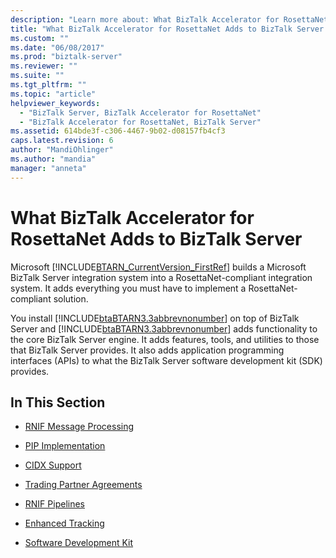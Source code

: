 ```yaml
---
description: "Learn more about: What BizTalk Accelerator for RosettaNet Adds to BizTalk Server"
title: "What BizTalk Accelerator for RosettaNet Adds to BizTalk Server | Microsoft Docs"
ms.custom: ""
ms.date: "06/08/2017"
ms.prod: "biztalk-server"
ms.reviewer: ""
ms.suite: ""
ms.tgt_pltfrm: ""
ms.topic: "article"
helpviewer_keywords: 
  - "BizTalk Server, BizTalk Accelerator for RosettaNet"
  - "BizTalk Accelerator for RosettaNet, BizTalk Server"
ms.assetid: 614bde3f-c306-4467-9b02-d08157fb4cf3
caps.latest.revision: 6
author: "MandiOhlinger"
ms.author: "mandia"
manager: "anneta"
---
```

# What BizTalk Accelerator for RosettaNet Adds to BizTalk Server
Microsoft [!INCLUDE[BTARN_CurrentVersion_FirstRef](../../includes/btarn-currentversion-firstref-md.md)] builds a Microsoft BizTalk Server integration system into a RosettaNet-compliant integration system. It adds everything you must have to implement a RosettaNet-compliant solution.  
  
You install [!INCLUDE[btaBTARN3.3abbrevnonumber](../../includes/btabtarn3-3abbrevnonumber-md.md)] on top of BizTalk Server and [!INCLUDE[btaBTARN3.3abbrevnonumber](../../includes/btabtarn3-3abbrevnonumber-md.md)] adds functionality to the core BizTalk Server engine. It adds features, tools, and utilities to those that BizTalk Server provides. It also adds application programming interfaces (APIs) to what the BizTalk Server software development kit (SDK) provides.  
  
## In This Section  
  
-   [RNIF Message Processing](../../adapters-and-accelerators/accelerator-rosettanet/rnif-message-processing.md)  
  
-   [PIP Implementation](../../adapters-and-accelerators/accelerator-rosettanet/pip-implementation.md)  
  
-   [CIDX Support](../../adapters-and-accelerators/accelerator-rosettanet/cidx-support.md)  
  
-   [Trading Partner Agreements](../../adapters-and-accelerators/accelerator-rosettanet/trading-partner-agreements.md)  
  
-   [RNIF Pipelines](../../adapters-and-accelerators/accelerator-rosettanet/rnif-pipelines.md)  
  
-   [Enhanced Tracking](../../adapters-and-accelerators/accelerator-rosettanet/enhanced-tracking.md)  
  
-   [Software Development Kit](../../adapters-and-accelerators/accelerator-rosettanet/software-development-kit.md)
